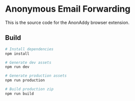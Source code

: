 # Anonymous Email Forwarding

This is the source code for the AnonAddy browser extension.

## Build

```bash
# Install dependencies
npm install

# Generate dev assets
npm run dev

# Generate production assets
npm run production

# Build production zip
npm run build
```